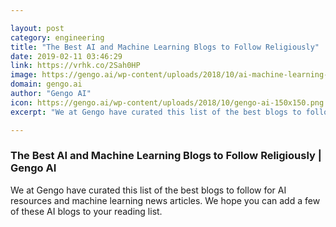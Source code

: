 ```yaml
---

layout: post
category: engineering
title: "The Best AI and Machine Learning Blogs to Follow Religiously"
date: 2019-02-11 03:46:29
link: https://vrhk.co/2Sah0HP
image: https://gengo.ai/wp-content/uploads/2018/10/ai-machine-learning-blogs.jpg
domain: gengo.ai
author: "Gengo AI"
icon: https://gengo.ai/wp-content/uploads/2018/10/gengo-ai-150x150.png
excerpt: "We at Gengo have curated this list of the best blogs to follow for AI resources and machine learning news articles. We hope you can add a few of these AI blogs to your reading list. "

---
```


### The Best AI and Machine Learning Blogs to Follow Religiously | Gengo AI

We at Gengo have curated this list of the best blogs to follow for AI resources and machine learning news articles. We hope you can add a few of these AI blogs to your reading list. 